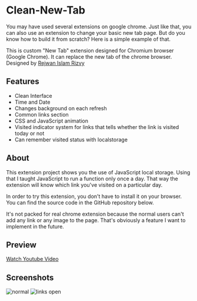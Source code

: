 # Clean-New-Tab

You may have used several extensions on google chrome. Just like that, you can also use an extension to change your basic new tab page. But do you know how to build it from scratch? Here is a simple example of that.

This is custom "New Tab" extension designed for Chromium browser (Google Chrome). It can replace the new tab of the chrome browser. Designed by [Rejwan Islam Rizvy](https://www.linkedin.com/in/linked-rir360)

## Features
* Clean Interface
* Time and Date 
* Changes background on each refresh
* Common links section
* CSS and JavaScript animation
* Visited indicator system for links that tells whether the link is visited today or not
* Can remember visited status with localstorage
## About
This extension project shows you the use of JavaScript local storage. Using that I taught JavaScript to run a function only once a day. That way the extension will know which link you've visited on a particular day.

In order to try this extension, you don't have to install it on your browser. You can find the source code in the GitHub repository below. 

It's not packed for real chrome extension because the normal users can't add any link or any image to the page. That's obviously a feature I want to implement in the future.

## Preview
[Watch Youtube Video](https://youtu.be/BVyTt3QJfIA)
## Screenshots
![normal](https://user-images.githubusercontent.com/50569315/114199091-cfb68200-9975-11eb-88e3-6d585ef5ca7c.png)
![links open](https://user-images.githubusercontent.com/50569315/114199080-cd542800-9975-11eb-8318-fbb06d754f3d.png)
